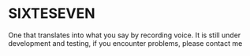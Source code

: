 # SIXTESEVEN
One that translates into what you say by recording voice. It is still under development and testing, if you encounter problems, please contact me
